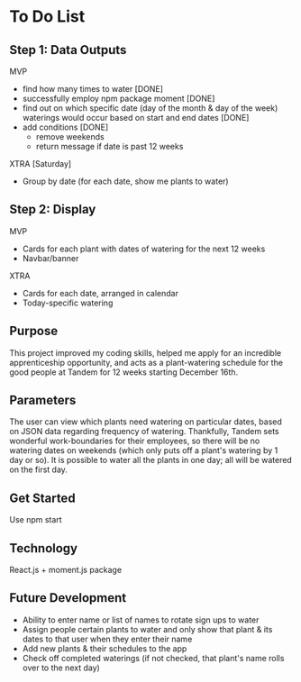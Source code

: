 # To Do List

## Step 1: Data Outputs

MVP

- find how many times to water [DONE]
- successfully employ npm package moment [DONE]
- find out on which specific date (day of the month & day of the week) waterings would occur based on start and end dates [DONE]
- add conditions [DONE]
  - remove weekends
  - return message if date is past 12 weeks

XTRA [Saturday]

- Group by date (for each date, show me plants to water)

## Step 2: Display

MVP

- Cards for each plant with dates of watering for the next 12 weeks
- Navbar/banner

XTRA

- Cards for each date, arranged in calendar
- Today-specific watering

## Purpose

This project improved my coding skills, helped me apply for an incredible apprenticeship opportunity, and acts as a plant-watering schedule for the good people at Tandem for 12 weeks starting December 16th.

## Parameters

The user can view which plants need watering on particular dates, based on JSON data regarding frequency of watering. Thankfully, Tandem sets wonderful work-boundaries for their employees, so there will be no watering dates on weekends (which only puts off a plant's watering by 1 day or so). It is possible to water all the plants in one day; all will be watered on the first day.

## Get Started

Use npm start

## Technology

React.js + moment.js package

## Future Development

- Ability to enter name or list of names to rotate sign ups to water
- Assign people certain plants to water and only show that plant & its dates to that user when they enter their name
- Add new plants & their schedules to the app
- Check off completed waterings (if not checked, that plant's name rolls over to the next day)
